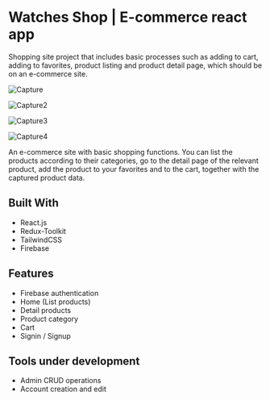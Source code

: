 # Watches Shop | E-commerce react app

Shopping site project that includes basic processes such as adding to cart, adding to favorites, product listing and product detail page, which should be on an e-commerce site.

![Capture](https://user-images.githubusercontent.com/75546661/195167464-4620551f-d7d5-46b2-b9f8-f4cffc09749d.PNG)

![Capture2](https://user-images.githubusercontent.com/75546661/195168717-6ae8fc5e-53dc-4b0b-ad06-3d8b0ca8ecbc.PNG)

![Capture3](https://user-images.githubusercontent.com/75546661/195169026-3201cd2b-4545-4b85-a9ce-93f79d7c8a5a.PNG)

![Capture4](https://user-images.githubusercontent.com/75546661/195169681-908a7a08-172a-4a54-b7af-1d03afeecc7f.PNG)


An e-commerce site with basic shopping functions. You can list the products according to their categories, go to the detail page of the relevant product, add the product to your favorites and to the cart, together with the captured product data.

## Built With
- React.js
- Redux-Toolkit
- TailwindCSS
- Firebase



## Features
- Firebase authentication
- Home (List products)
- Detail products
- Product category
- Cart
- Signin / Signup



## Tools under development
- Admin CRUD operations
- Account creation and edit


